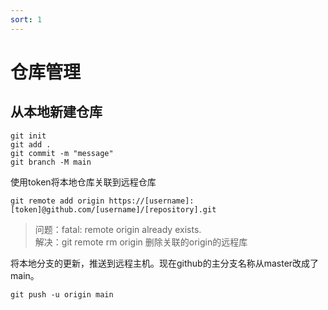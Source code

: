 ```yaml
---
sort: 1
---
```


# 仓库管理

## 从本地新建仓库

    git init
    git add .
    git commit -m "message"
    git branch -M main

使用token将本地仓库关联到远程仓库  

    git remote add origin https://[username]:[token]@github.com/[username]/[repository].git

> 问题：fatal: remote origin already exists.  
> 解决：git remote rm origin 删除关联的origin的远程库  

将本地分支的更新，推送到远程主机。现在github的主分支名称从master改成了main。

    git push -u origin main
